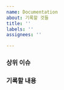 ```yaml
---
name: Documentation
about: 기록할 것들
title: ''
labels: ''
assignees: ''

---
```


### 상위 이슈

### 기록할 내용
